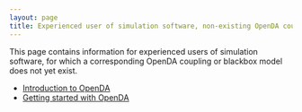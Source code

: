 ```yaml
---
layout: page
title: Experienced user of simulation software, non-existing OpenDA coupling/blackbox model
---
```

This page contains information for experienced users of simulation software, for which a corresponding OpenDA coupling or blackbox model does not yet exist.

* [Introduction to OpenDA](https://openda-association.github.io/wiki/introduction_openda)
* [Getting started with OpenDA](https://openda-association.github.io/wiki/Getting_started)
